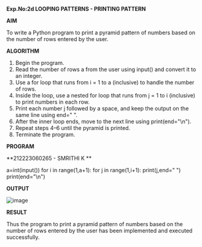 **Exp.No:2d
LOOPING PATTERNS - PRINTING PATTERN**


**AIM** 

To write a Python program to print a pyramid pattern of numbers based on the number of rows entered by the user.


**ALGORITHM**

1. Begin the program.
2. Read the number of rows a from the user using input() and convert it to an integer.
3. Use a for loop that runs from i = 1 to a (inclusive) to handle the number of rows.
4. Inside the loop, use a nested for loop that runs from j = 1 to i (inclusive) to print numbers in each row.
5. Print each number j followed by a space, and keep the output on the same line using end=" ".
6. After the inner loop ends, move to the next line using print(end="\n").
7. Repeat steps 4–6 until the pyramid is printed.
8. Terminate the program.





**PROGRAM**

**212223060265 - SMRITHI K **

a=int(input())
for i in range(1,a+1):
    for j in range(1,i+1):
        print(j,end=" ")
    print(end="\n")



**OUTPUT**

![image](https://github.com/user-attachments/assets/e77de4f1-4356-4e71-870a-79da6cb42627)


**RESULT**

Thus the program to print a pyramid pattern of numbers based on the number of rows entered by the user has been implemented and executed successfully.
